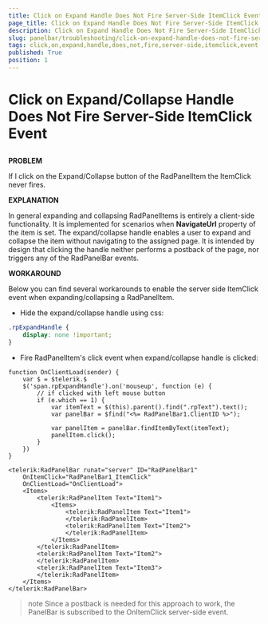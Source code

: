 ```yaml
---
title: Click on Expand Handle Does Not Fire Server-Side ItemClick Event
page_title: Click on Expand Handle Does Not Fire Server-Side ItemClick Event | RadPanelBar for ASP.NET AJAX Documentation
description: Click on Expand Handle Does Not Fire Server-Side ItemClick Event
slug: panelbar/troubleshooting/click-on-expand-handle-does-not-fire-server-side-itemclick-event
tags: click,on,expand,handle,does,not,fire,server-side,itemclick,event
published: True
position: 1
---
```


# Click on Expand/Collapse Handle Does Not Fire Server-Side ItemClick Event



## 

**PROBLEM**

If I click on the Expand/Collapse button of the RadPanelItem the ItemClick never fires.

**EXPLANATION**

In general expanding and collapsing RadPanelItems is entirely a client-side functionality. It is implemented for scenarios when **NavigateUrl** property of the item is set. The expand/collapse handle enables a user to expand and collapse the item without navigating to the assigned page. It is intended by design that clicking the handle neither performs a postback of the page, nor triggers any of the RadPanelBar events.

**WORKAROUND**

Below you can find several workarounds to enable the server side ItemClick event when expanding/collapsing a RadPanelItem.

* Hide the expand/collapse handle using css:

````CSS
.rpExpandHandle {
    display: none !important;
}
````



* Fire RadPanelItem's click event when expand/collapse handle is clicked:

````ASPNET
function OnClientLoad(sender) {
    var $ = $telerik.$
    $('span.rpExpandHandle').on('mouseup', function (e) {
        // if clicked with left mouse button 
        if (e.which == 1) {
            var itemText = $(this).parent().find(".rpText").text();
            var panelBar = $find("<%= RadPanelBar1.ClientID %>");

            var panelItem = panelBar.findItemByText(itemText);
            panelItem.click();
        }
    })
}
````


````ASPNET
<telerik:RadPanelBar runat="server" ID="RadPanelBar1"
    OnItemClick="RadPanelBar1_ItemClick"
    OnClientLoad="OnClientLoad">
    <Items>
        <telerik:RadPanelItem Text="Item1">
            <Items>
                <telerik:RadPanelItem Text="Item1">
                </telerik:RadPanelItem>
                <telerik:RadPanelItem Text="Item2">
                </telerik:RadPanelItem>
            </Items>
        </telerik:RadPanelItem>
        <telerik:RadPanelItem Text="Item2">
        </telerik:RadPanelItem>
        <telerik:RadPanelItem Text="Item3">
        </telerik:RadPanelItem>
    </Items>
</telerik:RadPanelBar>
````

>note Since a postback is needed for this approach to work, the PanelBar is subscribed to the OnItemClick server-side event.
>
